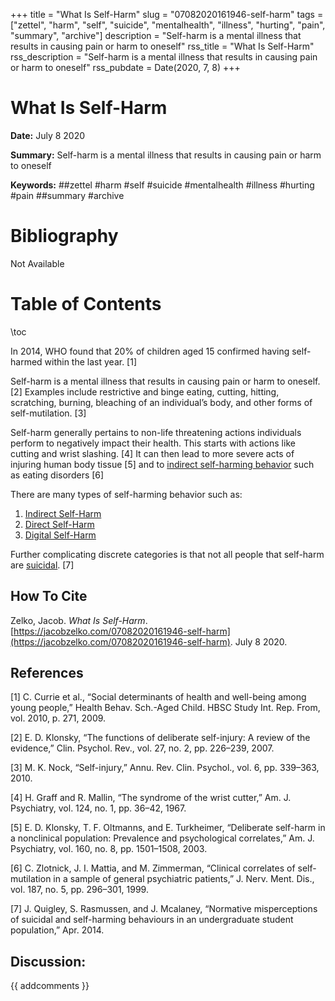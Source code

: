 +++
title = "What Is Self-Harm"
slug = "07082020161946-self-harm"
tags = ["zettel", "harm", "self", "suicide", "mentalhealth", "illness", "hurting", "pain", "summary", "archive"]
description = "Self-harm is a mental illness that results in causing pain or harm to oneself"
rss_title = "What Is Self-Harm"
rss_description = "Self-harm is a mental illness that results in causing pain or harm to oneself"
rss_pubdate = Date(2020, 7, 8)
+++



What Is Self-Harm
=========

**Date:** July 8 2020

**Summary:** Self-harm is a mental illness that results in causing pain or harm to oneself

**Keywords:** ##zettel #harm #self #suicide #mentalhealth #illness #hurting #pain ##summary #archive

Bibliography
==========

Not Available

Table of Contents
=========

\toc

In 2014, WHO found that 20% of children aged 15 confirmed having self-harmed within the last year. [1]

Self-harm is a mental illness that results in causing pain or harm to oneself. [2] Examples include restrictive and binge eating, cutting, hitting, scratching, burning, bleaching of an individual’s body, and other forms of self-mutilation. [3]

Self-harm generally pertains to non-life threatening actions individuals perform to negatively impact their health. This starts with actions like cutting and wrist slashing. [4] It can then lead to more severe acts of injuring human body tissue [5] and to [indirect self-harming behavior](https://jacobzelko.com/07122020174529-indirect-self-harm) such as eating disorders [6]

There are many types of self-harming behavior such as:

1. [Indirect Self-Harm](https://jacobzelko.com/07122020174529-indirect-self-harm)
2. [Direct Self-Harm](https://jacobzelko.com/07122020185239-direct-self-harm)
3. [Digital Self-Harm](https://jacobzelko.com/07082020155623-digital-self-harm)

Further complicating discrete categories is that not all people that self-harm are [suicidal](https://jacobzelko.com/07122020192840-suicide). [7]
## How To Cite

 Zelko, Jacob. _What Is Self-Harm_. [https://jacobzelko.com/07082020161946-self-harm](https://jacobzelko.com/07082020161946-self-harm). July 8 2020.
## References

[1] C. Currie et al., “Social determinants of health and well-being among young people,” Health Behav. Sch.-Aged Child. HBSC Study Int. Rep. From, vol. 2010, p. 271, 2009.

[2] E. D. Klonsky, “The functions of deliberate self-injury: A review of the evidence,” Clin. Psychol. Rev., vol. 27, no. 2, pp. 226–239, 2007.

[3] M. K. Nock, “Self-injury,” Annu. Rev. Clin. Psychol., vol. 6, pp. 339–363, 2010.

[4] H. Graff and R. Mallin, “The syndrome of the wrist cutter,” Am. J. Psychiatry, vol. 124, no. 1, pp. 36–42, 1967.

[5] E. D. Klonsky, T. F. Oltmanns, and E. Turkheimer, “Deliberate self-harm in a nonclinical population: Prevalence and psychological correlates,” Am. J. Psychiatry, vol. 160, no. 8, pp. 1501–1508, 2003.

[6] C. Zlotnick, J. I. Mattia, and M. Zimmerman, “Clinical correlates of self-mutilation in a sample of general psychiatric patients,” J. Nerv. Ment. Dis., vol. 187, no. 5, pp. 296–301, 1999.

[7] J. Quigley, S. Rasmussen, and J. Mcalaney, “Normative misperceptions of suicidal and self-harming behaviours in an undergraduate student population,” Apr. 2014.
## Discussion: 

{{ addcomments }}

